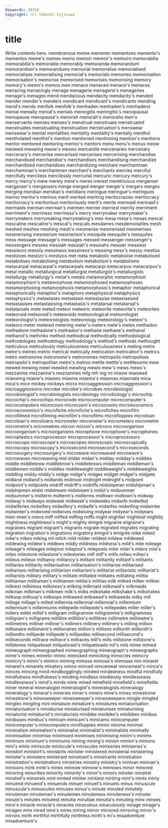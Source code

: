 ```yaml
---
Keywords: 30250 
Copyright: (C) Takeshi Fujisawa
---
```


# title

Write contents here.
membranous meme memento
mementoes memento's mementos meme's memes memo memoir memoir's memoirs memorabilia
memorabilia's memorable memorably memoranda memorandum memorandum's memorandums memorial memorialise memorialised
memorialises memorialising memorial's memorials memories memorisation memorisation's memorise memorised memorises
memorising memory memory's memo's memos men menace menaced menace's menaces
menacing menacingly menage menagerie menagerie's menageries menage's menages mend mendacious
mendacity mendacity's mended mender mender's menders mendicant mendicant's mendicants mending
mend's mends menfolk menfolk's menhaden menhaden's menhadens menial menially menial's
menials meningitis meningitis's menopausal menopause menopause's menorah menorah's menorahs men's
menservants menses menses's menstrual menstruate menstruated menstruates menstruating menstruation menstruation's
menswear menswear's mental mentalities mentality mentality's mentally menthol mentholated menthol's
mention mentioned mentioning mention's mentions mentor mentored mentoring mentor's mentors
menu menu's menus meow meowed meowing meow's meows mercantile mercenaries
mercenary mercenary's mercerise mercerised mercerises mercerising merchandise merchandised merchandise's merchandises
merchandising merchandize merchandized merchandizes merchandizing merchant merchantman merchantman's merchantmen merchant's
merchants mercies merciful mercifully merciless mercilessly mercurial mercuric mercury mercury's
mercy mercy's mere merely mere's meres merest meretricious merganser merganser's
mergansers merge merged merger merger's mergers merges merging meridian meridian's
meridians meringue meringue's meringues merino merino's merinos merit merited meriting
meritocracies meritocracy meritocracy's meritorious meritoriously merit's merits mermaid mermaid's mermaids
merman merman's mermen merrier merriest merrily merriment merriment's merriness merriness's
merry merrymaker merrymaker's merrymakers merrymaking merrymaking's mes mesa mesa's mesas
mescal mescaline mescaline's mescal's mescals mesdames mesdemoiselles mesh meshed meshes
meshing mesh's mesmerise mesmerised mesmerises mesmerising mesmerism mesmerism's mesquite mesquite's
mesquites mess message message's messages messed messenger messenger's messengers messes
messiah messiah's messiahs messier messiest messieurs messily messiness messiness's messing
mess's messy mestizo mestizoes mestizo's mestizos met meta metabolic metabolise
metabolised metabolises metabolising metabolism metabolism's metabolisms metacarpal metacarpal's metacarpals metacarpi
metacarpus metacarpus's metal metallic metallurgical metallurgist metallurgist's metallurgists metallurgy metallurgy's
metal's metals metamorphic metamorphism metamorphism's metamorphose metamorphosed metamorphoses metamorphosing metamorphosis
metamorphosis's metaphor metaphorical metaphorically metaphor's metaphors metaphysical metaphysics metaphysics's metastases
metastasis metastasise metastasised metastasises metastasising metastasis's metatarsal metatarsal's metatarsals mete
meted meteor meteoric meteorite meteorite's meteorites meteoroid meteoroid's meteoroids meteorological
meteorologist meteorologist's meteorologists meteorology meteorology's meteor's meteors meter metered metering
meter's meters mete's metes methadon methadone methadone's methadon's methane methane's
methanol methanol's methinks method methodical methodically methodological methodologies methodology methodology's
method's methods methought meticulous meticulously meticulousness meticulousness's meting metre metre's
metres metric metrical metrically metrication metrication's metrics metro metronome metronome's
metronomes metropolis metropolises metropolis's metropolitan metro's metros mettle mettle's mettlesome
mew mewed mewing mewl mewled mewling mewls mew's mews mews's
mezzanine mezzanine's mezzanines mfg mfr mg mi miaow miaowed miaowing
miaow's miaows miasma miasma's miasmas miasmata mica mica's mice mickey
mickeys micra microaggression microaggression's microaggressions microbe microbe's microbes microbiologist microbiologist's
microbiologists microbiology microbiology's microchip microchip's microchips microcode microcomputer microcomputer's microcomputers
microcosm microcosm's microcosms microeconomics microeconomics's microfiche microfiche's microfiches microfilm microfilmed
microfilming microfilm's microfilms microfloppies microloan microloan's microloans micrometer micrometer's micrometers
micrometre micrometre's micrometres micron micron's microns microorganism microorganism's microorganisms microphone
microphone's microphones microplastics microprocessor microprocessor's microprocessors microscope microscope's microscopes microscopic
microscopically microscopy microscopy's microsecond microsecond's microseconds microsurgery microsurgery's microwave microwaved
microwave's microwaves microwaving mid midair midair's midday midday's middies middle
middlebrow middlebrow's middlebrows middleman middleman's middlemen middle's middles middleweight middleweight's
middleweights middling middy middy's midge midge's midges midget midget's midgets
midland midland's midlands midmost midnight midnight's midpoint midpoint's midpoints midriff
midriff's midriffs midshipman midshipman's midshipmen midst midstream midstream's midst's midsummer
midsummer's midterm midterm's midterms midtown midtown's midway midway's midways midweek
midweek's midweeks midwife midwifed midwiferies midwifery midwifery's midwife's midwifes midwifing
midwinter midwinter's midwived midwives midwiving midyear midyear's midyears mien mien's
miens miff miffed miffing miffs might mightier mightiest mightily mightiness
mightiness's might's mighty émigré migraine migraine's migraines migrant migrant's migrants
migrate migrated migrates migrating migration migration's migrations migratory émigré's émigrés
mike miked mike's mikes miking mil milch mild milder mildest
mildew mildewed mildewing mildew's mildews mildly mildness mildness's mild's mile
mileage mileage's mileages milepost milepost's mileposts miler miler's milers mile's
miles milestone milestone's milestones milf milf's milfs milieu milieu's milieus
milieux militancy militancy's militant militantly militant's militants militaries militarily militarisation
militarisation's militarise militarised militarises militarising militarism militarism's militarist militaristic militarist's
militarists military military's militate militated militates militating militia militiaman militiaman's
militiamen militia's militias milk milked milker milkier milkiest milkiness milkiness's
milking milkmaid milkmaid's milkmaids milkman milkman's milkmen milk's milks milkshake
milkshake's milkshakes milksop milksop's milksops milkweed milkweed's milkweeds milky mill
millage millage's milled millennia millennial millennial's millennium millennium's millenniums millepede
millepede's millepedes miller miller's millers millet millet's milligram milligramme milligramme's
milligrammes milligram's milligrams millilitre millilitre's millilitres millimetre millimetre's millimetres milliner
milliner's milliners millinery millinery's milling million millionaire millionaire's millionaires million's
millions millionth millionth's millionths millipede millipede's millipedes millisecond millisecond's milliseconds
millrace millrace's millraces mill's mills millstone millstone's millstones milquetoast milquetoast's
milquetoasts mil's mils mime mimed mimeograph mimeographed mimeographing mimeograph's mimeographs
mime's mimes mimetic mimic mimicked mimicking mimicries mimicry mimicry's mimic's
mimics miming mimosa mimosa's mimosas min minaret minaret's minarets minatory
mince minced mincemeat mincemeat's mince's minces mincing mind mindbogglingly minded
mindedness mindful mindfully mindfulness mindfulness's minding mindless mindlessly mindlessness mindlessness's
mind's minds mine mined minefield minefield's minefields miner mineral mineralogist
mineralogist's mineralogists mineralogy mineralogy's mineral's minerals miner's miners mine's mines
minestrone minestrone's minesweeper minesweeper's minesweepers mingle mingled mingles mingling mini
miniature miniature's miniatures miniaturisation miniaturisation's miniaturise miniaturised miniaturises miniaturising miniaturist
miniaturist's miniaturists minibike minibike's minibikes minibus minibuses minibus's minicam minicam's
minicams minicomputer minicomputer's minicomputers minifloppies minim minima minimal minimalism minimalism's
minimalist minimalist's minimalists minimally minimisation minimise minimised minimises minimising minim's
minims minimum minimum's minimums mining mining's minion minion's minions mini's
minis miniscule miniscule's miniscules miniseries miniseries's miniskirt miniskirt's miniskirts minister
ministered ministerial ministering minister's ministers ministrant ministrant's ministrants ministration ministration's
ministrations ministries ministry ministry's minivan minivan's minivans mink mink's minks
minnow minnow's minnows minor minored minoring minorities minority minority's minor's
minors minster minstrel minstrel's minstrels mint minted mintier mintiest minting
mint's mints minty minuend minuend's minuends minuet minuet's minuets minus
minuscule minuscule's minuscules minuses minus's minute minuted minutely minuteman minuteman's
minutemen minuteness minuteness's minuter minute's minutes minutest minutia minutiae minutia's
minuting minx minxes minx's miracle miracle's miracles miraculous miraculously mirage
mirage's mirages mire mired mire's mires miring mirror mirrored mirroring
mirror's mirrors mirth mirthful mirthfully mirthless mirth's mi's misadventure misadventure's

